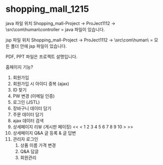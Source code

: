 # shopping_mall_1215

java 파일 위치 
Shopping_mall-Project -> ProJect1112 -> \src\com\human\controller = java 파일이 있습니다. 


jsp 파일 위치 
Shopping_mall-Project -> ProJect1112 -> \src\com\human\ = 모든 폴더 안에 jsp 파일이 있습니다. 


PDF, PPT 파일은 프로젝트 설명입니다. 

홈페이지 기능? 

1. 회원가입
2. 회원가입 시 아이디 중복 (ajax)
3. ID 찾기 
4. PW 변경 (이메일 인증)
5. 로그인  (JSTL)
6. 장바구니 데이터 담기 
7. 주문 데이터 담기 
8. ajax 데이터 검색 
9. 상세페이지 리뷰 (게시판 페이징)    << < 1 2 3 4 5 6 7 8 9 10 > >> 
10. 상세페이지 Q&A 글 등록 & 글 답변 
11. 관리자 로그인  
    1) 상품 이름 가격 변경
    2) Q&A 답글 
    3) 회원관리 
    
